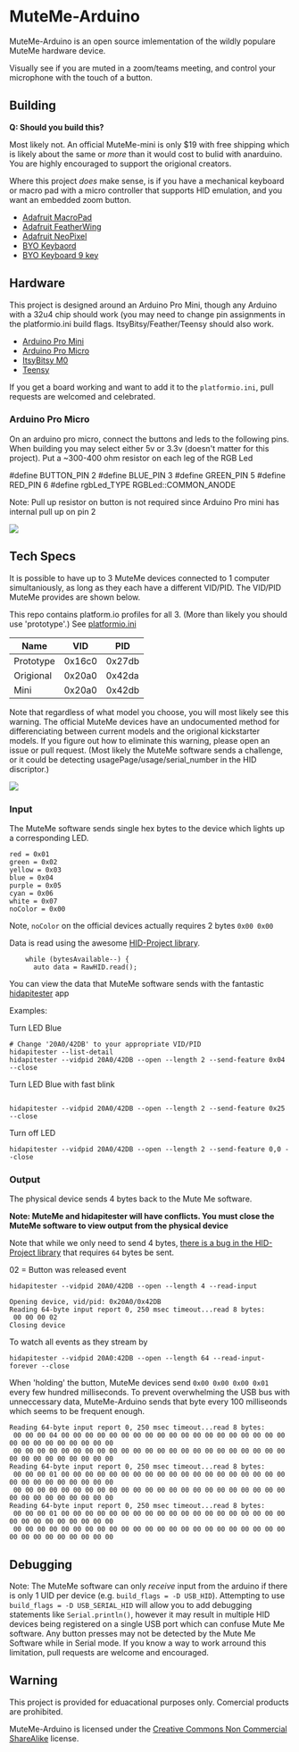 # MuteMe-Arduino

MuteMe-Arduino is an open source imlementation of the wildly populare MuteMe hardware device. 

Visually see if you are muted in a zoom/teams meeting, and control your microphone with the touch of a button. 

## Building

**Q: Should you build this?**

Most likely not. An official MuteMe-mini is only $19 with free shipping which is likely about the same or *more* than it would cost to bulid with anarduino. You are highly encouraged to support the origional creators. 


Where this project *does* make sense, is if you have a  mechanical keyboard or macro pad with a micro controller that supports HID emulation, and you want an embedded zoom button. 



- [Adafruit MacroPad](https://www.adafruit.com/product/5128)  
- [Adafruit FeatherWing](https://www.adafruit.com/product/4979)
- [Adafruit NeoPixel](https://www.adafruit.com/product/5020)
- [BYO Keybaord](https://painlessprototyping.com/byo-keyboard/)
- [BYO Keyboard 9 key](https://www.etsy.com/listing/1024993040/byo-9-key-keyboard-kit)
  

## Hardware

This project is designed around an Arduino Pro Mini, though any Arduino with a 32u4 chip should work (you may need to change pin assignments in the platformio.ini build flags. ItsyBitsy/Feather/Teensy should also work. 

- [Arduino Pro Mini](https://docs.arduino.cc/retired/boards/arduino-pro-mini)  
- [Arduino Pro Micro](https://store-usa.arduino.cc/products/arduino-micro)  
- [ItsyBitsy M0](https://www.adafruit.com/product/3727)  
- [Teensy](https://www.pjrc.com/teensy/)  

If you get a board working and want to add it to the `platformio.ini`, pull requests are welcomed and celebrated. 

### Arduino Pro Micro

On an arduino pro micro, connect the buttons and leds to the following pins. 
When building you may select either 5v or 3.3v (doesn't matter for this project). 
Put a ~300-400 ohm resistor on each leg of the RGB Led

#define BUTTON_PIN 2
#define BLUE_PIN	3
#define GREEN_PIN	5
#define RED_PIN	6
#define rgbLed_TYPE RGBLed::COMMON_ANODE


Note: Pull up resistor on button is not required since Arduino Pro mini has internal pull up on pin 2

![](https://imgur.com/jvcYaVM.png)

## Tech Specs

It is possible to have up to 3 MuteMe devices connected to 1 computer simultaniously, as long as they each have a different VID/PID. The VID/PID MuteMe provides are shown below. 

This repo contains platform.io profiles for all 3. (More than likely you should use 'prototype'.) See [platformio.ini](./platformio.ini)

| Name | VID | PID|
|--- | --- | --- |
| Prototype | 0x16c0 | 0x27db |
| Origional | 0x20a0 | 0x42da | 
| Mini | 0x20a0 | 0x42db | 


Note that regardless of what model you choose, you will most likely see this warning. The official MuteMe devices have an undocumented method for differenciating between current models and the origional kickstarter models. If you figure out how to eliminate this warning, please open an issue or pull request. (Most likely the MuteMe software sends a challenge, or it could be detecting usagePage/usage/serial_number in the HID discriptor.)

![](https://imgur.com/jQLlJLS.png)


### Input

The MuteMe software sends single hex bytes to the device which lights up a corresponding LED. 

```
red = 0x01
green = 0x02
yellow = 0x03
blue = 0x04
purple = 0x05
cyan = 0x06
white = 0x07
noColor = 0x00
```

Note, `noColor` on the official devices actually requires 2 bytes `0x00 0x00`

Data is read using the awesome [HID-Project library](https://github.com/NicoHood/HID). 

```
    while (bytesAvailable--) {
      auto data = RawHID.read();
```

You can view the data that MuteMe software sends with the fantastic [hidapitester](https://github.com/todbot/hidapitester) app

Examples: 

Turn LED Blue
```
# Change '20A0/42DB' to your appropriate VID/PID
hidapitester --list-detail
hidapitester --vidpid 20A0/42DB --open --length 2 --send-feature 0x04 --close
```

Turn LED Blue with fast blink
```

hidapitester --vidpid 20A0/42DB --open --length 2 --send-feature 0x25 --close
```

Turn off LED
```
hidapitester --vidpid 20A0/42DB --open --length 2 --send-feature 0,0 --close
```

### Output

The physical device sends 4 bytes back to the Mute Me software. 

**Note: MuteMe and hidapitester will have conflicts. You must close the MuteMe software to view output from the physical device** 


Note that while we only need to send 4 bytes, [there is a bug in the HID-Project library](https://github.com/NicoHood/HID/issues/133) that requires `64` bytes be sent. 

02 = Button was released event
```
hidapitester --vidpid 20A0/42DB --open --length 4 --read-input

Opening device, vid/pid: 0x20A0/0x42DB
Reading 64-byte input report 0, 250 msec timeout...read 8 bytes:
 00 00 00 02
Closing device
```


To watch all events as they stream by
```
hidapitester --vidpid 20A0:42DB --open --length 64 --read-input-forever --close
```

When 'holding' the button, MuteMe devices send `0x00 0x00 0x00 0x01` every few hundred milliseconds. 
To prevent overwhelming the USB bus with unneccessary data, MuteMe-Arduino sends that byte every 100 milliseonds which seems to be frequent enough. 

```
Reading 64-byte input report 0, 250 msec timeout...read 8 bytes:
 00 00 00 04 00 00 00 00 00 00 00 00 00 00 00 00 00 00 00 00 00 00 00 00 00 00 00 00 00 00 00 00
 00 00 00 00 00 00 00 00 00 00 00 00 00 00 00 00 00 00 00 00 00 00 00 00 00 00 00 00 00 00 00 00
Reading 64-byte input report 0, 250 msec timeout...read 8 bytes:
 00 00 00 01 00 00 00 00 00 00 00 00 00 00 00 00 00 00 00 00 00 00 00 00 00 00 00 00 00 00 00 00
 00 00 00 00 00 00 00 00 00 00 00 00 00 00 00 00 00 00 00 00 00 00 00 00 00 00 00 00 00 00 00 00
Reading 64-byte input report 0, 250 msec timeout...read 8 bytes:
 00 00 00 01 00 00 00 00 00 00 00 00 00 00 00 00 00 00 00 00 00 00 00 00 00 00 00 00 00 00 00 00
 00 00 00 00 00 00 00 00 00 00 00 00 00 00 00 00 00 00 00 00 00 00 00 00 00 00 00 00 00 00 00 00
 ```

## Debugging

Note: The MuteMe software can only _receive_ input from the arduino if there is only 1 UID per device (e.g. `build_flags = -D USB_HID`). 
Attempting to use `build_flags = -D USB_SERIAL_HID` will allow you to add debugging statements like `Serial.println()`, however it may result in multiple HID devices being registered on a single USB port which can confuse Mute Me software. Any button presses may not be detected by the Mute Me Software while in Serial mode. If you know a way to work arround this limitation, pull requests are welcome and encouraged. 


## Warning

This project is provided for eduacational purposes only. Comercial products are prohibited.  

MuteMe-Arduino is licensed under the [Creative Commons Non Commercial ShareAlike](https://creativecommons.org/licenses/by-nc-sa/4.0/) license. 

